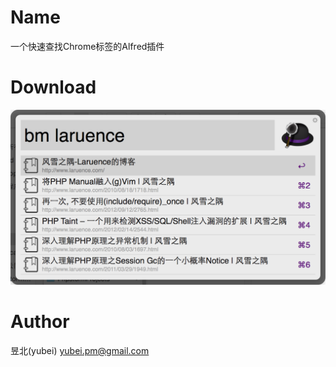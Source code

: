Name
====

一个快速查找Chrome标签的Alfred插件

Download
====

![Demo](demo.png)

Author
======

昱北(yubei) <yubei.pm@gmail.com>

